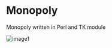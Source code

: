 # Monopoly
Monopoly written in Perl and TK module

![image1](https://github.com/wai25/Monopoly/blob/master/images/1.png)
